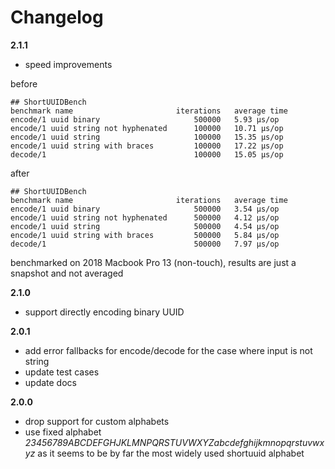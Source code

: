 # Changelog

**2.1.1**

* speed improvements

before
```
## ShortUUIDBench
benchmark name                       iterations   average time
encode/1 uuid binary                     500000   5.93 µs/op
encode/1 uuid string not hyphenated      100000   10.71 µs/op
encode/1 uuid string                     100000   15.35 µs/op
encode/1 uuid string with braces         100000   17.22 µs/op
decode/1                                 100000   15.05 µs/op
```

after
```
## ShortUUIDBench
benchmark name                       iterations   average time
encode/1 uuid binary                     500000   3.54 µs/op
encode/1 uuid string not hyphenated      500000   4.12 µs/op
encode/1 uuid string                     500000   4.54 µs/op
encode/1 uuid string with braces         500000   5.84 µs/op
decode/1                                 500000   7.97 µs/op
```

benchmarked on 2018 Macbook Pro 13 (non-touch), results are just a snapshot and not averaged

**2.1.0**

* support directly encoding binary UUID

**2.0.1**

* add error fallbacks for encode/decode for the case where input is not string
* update test cases
* update docs

**2.0.0**

* drop support for custom alphabets
* use fixed alphabet _23456789ABCDEFGHJKLMNPQRSTUVWXYZabcdefghijkmnopqrstuvwxyz_ as it seems to be by far the most widely used shortuuid alphabet